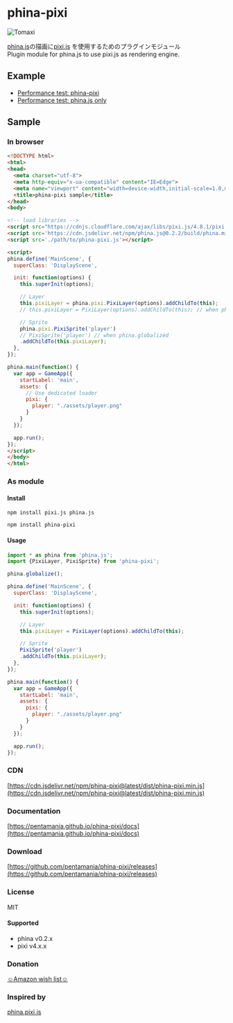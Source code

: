 phina-pixi
===

![Tomaxi](https://user-images.githubusercontent.com/10734131/42134514-380896c6-7d78-11e8-8122-29eb6d80aa04.png)

[phina.js](http://phinajs.com/)の描画に[pixi.js](http://www.pixijs.com/)
を使用するためのプラグインモジュール  
Plugin module for phina.js to use pixi.js as rendering engine.

## Example 
- [Performance test: phina-pixi](https://pentamania.github.io/phina-pixi/performance-test/pixiLayer.html)
- [Performance test: phina.js only](https://pentamania.github.io/phina-pixi/performance-test/phinaSprite.html)

## Sample 

### In browser

```html
<!DOCTYPE html>
<html>
<head>
  <meta charset="utf-8">
  <meta http-equiv="x-ua-compatible" content="IE=Edge">
  <meta name="viewport" content="width=device-width,initial-scale=1.0,minimum-scale=1.0,maximum-scale=1.0,user-scalable=no">
  <title>phina-pixi sample</title>
</head>
<body>

<!-- load libraries -->
<script src="https://cdnjs.cloudflare.com/ajax/libs/pixi.js/4.8.1/pixi.min.js"></script>
<script src='https://cdn.jsdelivr.net/npm/phina.js@0.2.2/build/phina.min.js'></script>
<script src='./path/to/phina-pixi.js'></script>

<script>
phina.define('MainScene', {
  superClass: 'DisplayScene',

  init: function(options) {
    this.superInit(options);

    // Layer
    this.pixiLayer = phina.pixi.PixiLayer(options).addChildTo(this);
    // this.pixiLayer = PixiLayer(options).addChildTo(this); // when phina.globalized

    // Sprite
    phina.pixi.PixiSprite('player')
    // PixiSprite('player') // when phina.globalized
    .addChildTo(this.pixiLayer);
  },
});

phina.main(function() {
  var app = GameApp({
    startLabel: 'main',
    assets: {
      // Use dedicated loader
      pixi: {
        player: "./assets/player.png"
      }
    }
  });

  app.run();
});
</script>
</body>
</html>
```

### As module

#### Install
```npm install pixi.js phina.js```

```npm install phina-pixi```


#### Usage
```js
import * as phina from 'phina.js';
import {PixiLayer, PixiSprite} from 'phina-pixi';

phina.globalize();

phina.define('MainScene', {
  superClass: 'DisplayScene',

  init: function(options) {
    this.superInit(options);

    // Layer
    this.pixiLayer = PixiLayer(options).addChildTo(this);

    // Sprite
    PixiSprite('player')
    .addChildTo(this.pixiLayer);
  },
});

phina.main(function() {
  var app = GameApp({
    startLabel: 'main',
    assets: {
      pixi: {
        player: "./assets/player.png"
      }
    }
  });

  app.run();
});
```

### CDN
[https://cdn.jsdelivr.net/npm/phina-pixi@latest/dist/phina-pixi.min.js](https://cdn.jsdelivr.net/npm/phina-pixi@latest/dist/phina-pixi.min.js)

### Documentation
[https://pentamania.github.io/phina-pixi/docs](https://pentamania.github.io/phina-pixi/docs)

### Download
[https://github.com/pentamania/phina-pixi/releases](https://github.com/pentamania/phina-pixi/releases)

### License
MIT

#### Supported
- phina v0.2.x
- pixi v4.x.x

### Donation
[☺Amazon wish list☺](http://amzn.asia/1NJ5hOd)

### Inspired by
[phina.pixi.js](https://github.com/simiraaaa/phina.pixi.js)

